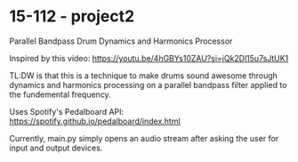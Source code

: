 # 15-112 - project2

Parallel Bandpass Drum Dynamics and Harmonics Processor

Inspired by this video: https://youtu.be/4hGBYs10ZAU?si=jQk2Dl15u7sJtUK1

TL:DW is that this is a technique to make drums sound awesome through dynamics and harmonics processing on a parallel bandpass filter applied to the fundemental frequency.

Uses Spotify's Pedalboard API: https://spotify.github.io/pedalboard/index.html

Currently, main.py simply opens an audio stream after asking the user for input and output devices.